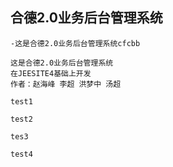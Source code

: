 ## 合德2.0业务后台管理系统
    -这是合德2.0业务后台管理系统cfcbb

    这是合德2.0业务后台管理系统
    在JEESITE4基础上开发
    作者：赵海峰 李超 洪梦中 汤超
    
    test1
    
    test2
    
    tes3
    
    test4